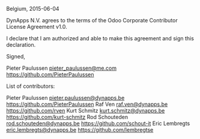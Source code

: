 Belgium, 2015-06-04

DynApps N.V. agrees to the terms of the Odoo Corporate Contributor License
Agreement v1.0.

I declare that I am authorized and able to make this agreement and sign this
declaration.

Signed,

Pieter Paulussen pieter_paulussen@me.com https://github.com/PieterPaulussen

List of contributors:

Pieter Paulussen pieter.paulussen@dynapps.be https://github.com/PieterPaulussen
Raf Ven raf.ven@dynapps.be https://github.com/rven
Kurt Schmitz kurt.schmitz@dynapps.be https://github.com/kurt-schmitz
Rod Schouteden rod.schouteden@dynapps.be https://github.com/schout-it
Eric Lembregts eric.lembregts@dynapps.be https://github.com/lembregtse
